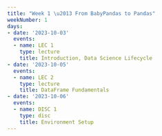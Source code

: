 ```yaml
---
title: "Week 1 \u2013 From BabyPandas to Pandas"
weekNumber: 1
days:
- date: '2023-10-03'
  events:
  - name: LEC 1
    type: lecture
    title: Introduction, Data Science Lifecycle
- date: '2023-10-05'
  events:
  - name: LEC 2
    type: lecture
    title: DataFrame Fundamentals
- date: '2023-10-06'
  events:
  - name: DISC 1
    type: disc
    title: Environment Setup
---
```


